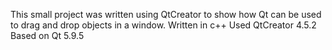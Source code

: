 This small project was written using QtCreator to show how Qt can be used to 
drag and drop objects in a window.
Written in c++
Used QtCreator 4.5.2
Based on Qt 5.9.5
